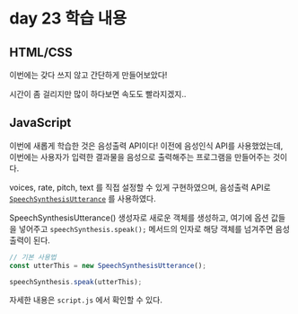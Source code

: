 # day 23 학습 내용

## HTML/CSS

이번에는 갖다 쓰지 않고 간단하게 만들어보았다!

시간이 좀 걸리지만 많이 하다보면 속도도 빨라지겠지..



## JavaScript

이번에 새롭게 학습한 것은 음성출력 API이다! 이전에 음성인식 API를 사용했었는데, 이번에는 사용자가 입력한 결과물을 음성으로 출력해주는 프로그램을 만들어주는 것이다.

voices, rate, pitch, text 를 직접 설정할 수 있게 구현하였으며, 음성출력 API로 [`SpeechSynthesisUtterance`](https://developer.mozilla.org/en-US/docs/Web/API/SpeechSynthesisUtterance) 를 사용하였다.



SpeechSynthesisUtterance() 생성자로 새로운 객체를 생성하고, 여기에 옵션 값들을 넣어주고 `speechSynthesis.speak();` 메서드의 인자로 해당 객체를 넘겨주면 음성출력이 된다.

```js
// 기본 사용법
const utterThis = new SpeechSynthesisUtterance();

speechSynthesis.speak(utterThis);
```

자세한 내용은 `script.js` 에서 확인할 수 있다.
